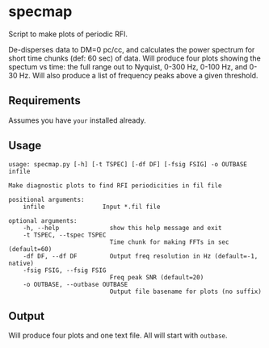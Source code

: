 # specmap
Script to make plots of periodic RFI. 

De-disperses data to DM=0 pc/cc, and calculates the power 
spectrum for short time chunks (def: 60 sec) of data. Will 
produce four plots showing the spectum vs time: the full range 
out to Nyquist, 0-300 Hz, 0-100 Hz, and 0-30 Hz.  Will also 
produce a list of frequency peaks above a given threshold.

## Requirements 

Assumes you have `your` installed already.

## Usage

    usage: specmap.py [-h] [-t TSPEC] [-df DF] [-fsig FSIG] -o OUTBASE infile

    Make diagnostic plots to find RFI periodicities in fil file

    positional arguments:
        infile                Input *.fil file

    optional arguments:
        -h, --help              show this help message and exit
        -t TSPEC, --tspec TSPEC
                                Time chunk for making FFTs in sec (default=60)
        -df DF, --df DF         Output freq resolution in Hz (default=-1, native)
        -fsig FSIG, --fsig FSIG
                                Freq peak SNR (default=20)
        -o OUTBASE, --outbase OUTBASE
                                Output file basename for plots (no suffix)

## Output

Will produce four plots and one text file.  All will start 
with `outbase`. 
